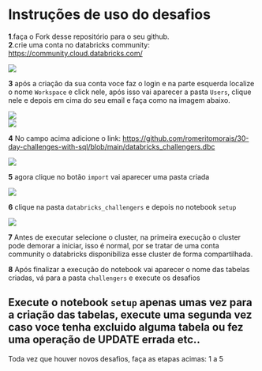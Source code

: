 # Instruções de uso do desafios

**1**.faça o Fork desse repositório para o seu github.  
**2**.crie uma conta no databricks community: https://community.cloud.databricks.com/

![](https://github.com/romeritomorais/30-day-challenges-with-sql/blob/main/src/img/dbc-7.png)  

**3** após a criação da sua conta voce faz o login e na parte esquerda localize o nome `Workspace` e click nele, após isso vai aparecer a pasta `Users`, clique nele e depois em cima do seu email e faça como na imagem abaixo.

![](https://github.com/romeritomorais/30-day-challenges-with-sql/blob/main/src/img/dbc-1.png)  
![](https://github.com/romeritomorais/30-day-challenges-with-sql/blob/main/src/img/dbc-2.png)  

**4** No campo acima adicione o link: https://github.com/romeritomorais/30-day-challenges-with-sql/blob/main/databricks_challengers.dbc

![](https://github.com/romeritomorais/30-day-challenges-with-sql/blob/main/src/img/dbc-3.png) 

**5** agora clique no botão `import` vai aparecer uma pasta criada

![](https://github.com/romeritomorais/30-day-challenges-with-sql/blob/main/src/img/dbc-4.png) 

**6** clique na pasta `databricks_challengers` e depois no notebook `setup`

![](https://github.com/romeritomorais/30-day-challenges-with-sql/blob/main/src/img/dbc-5.png)  

**7** Antes de executar selecione o cluster, na primeira execução o cluster pode demorar a iniciar, isso é normal, por se tratar de uma conta community o databricks disponibiliza esse cluster de forma compartilhada.

**8** Após finalizar a execução do notebook vai aparecer o nome das tabelas criadas, vá para a pasta `challengers` e execute os desafios

## Execute o notebook `setup` apenas umas vez para a criação das tabelas, execute uma segunda vez caso voce tenha excluido alguma tabela ou fez uma operação de UPDATE errada etc..

Toda vez que houver novos desafios, faça as etapas acimas: 1 a 5
